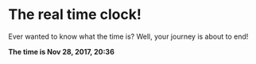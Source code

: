 # The real time clock!

Ever wanted to know what the time is? Well, your journey is about to end!

**The time is Nov 28, 2017, 20:36**